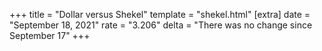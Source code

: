 +++
title = "Dollar versus Shekel"
template = "shekel.html"
[extra]
date = "September 18, 2021"
rate = "3.206"
delta = "There was no change since September 17"
+++
